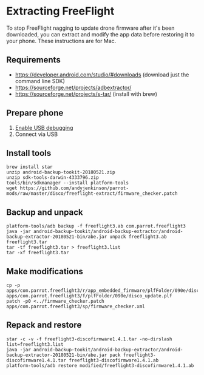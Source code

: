 # Extracting FreeFlight

To stop FreeFlight nagging to update drone firmware after it's been downloaded, you can extract and modify the app data before restoring it to your phone. These instructions are for Mac.

## Requirements

* https://developer.android.com/studio/#downloads (download just the command line SDK)
* https://sourceforge.net/projects/adbextractor/
* https://sourceforge.net/projects/s-tar/ (install with brew)

## Prepare phone

1. [Enable USB debugging](https://www.technewscentral.com/how-to-enable-usb-debugging-and-developer-options-in-android-4-2-and-higher-android-4-2android-4-3android-4-4/id_7250)
2. Connect via USB

## Install tools
```
brew install star
unzip android-backup-tookit-20180521.zip
unzip sdk-tools-darwin-4333796.zip
tools/bin/sdkmanager --install platform-tools
wget https://github.com/andyjenkinson/parrot-mods/raw/master/disco/freeflight-extract/firmware_checker.patch
```
## Backup and unpack
```
platform-tools/adb backup -f freeflight3.ab com.parrot.freeflight3
java -jar android-backup-tookit/android-backup-extractor/android-backup-extractor-20180521-bin/abe.jar unpack freeflight3.ab freeflight3.tar
tar -tf freeflight3.tar > freeflight3.list
tar -xf freeflight3.tar
```
## Make modifications
```
cp -p apps/com.parrot.freeflight3/r/app_embedded_firmware/plfFolder/090e/disco_update.plf apps/com.parrot.freeflight3/f/plfFolder/090e/disco_update.plf
patch -p0 <../firmware_checker.patch apps/com.parrot.freeflight3/sp/firmware_checker.xml
```
## Repack and restore
```
star -c -v -f freeflight3-discofirmware1.4.1.tar -no-dirslash list=freeflight3.list
java -jar android-backup-tookit/android-backup-extractor/android-backup-extractor-20180521-bin/abe.jar pack freeflight3-discofirmware1.4.1.tar freeflight3-discofirmware1.4.1.ab
platform-tools/adb restore modified/freeflight3-discofirmware1.4.1.ab
```
